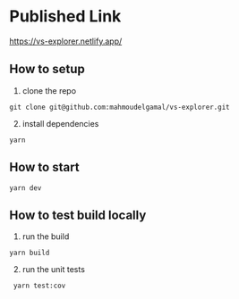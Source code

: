 # Published Link

https://vs-explorer.netlify.app/

## How to setup

1. clone the repo

```shell
git clone git@github.com:mahmoudelgamal/vs-explorer.git
```

2. install dependencies

```shell
yarn
```

## How to start

```shell
yarn dev
```

## How to test build locally

1. run the build

```shell
yarn build
```

2. run the unit tests

```shell
 yarn test:cov
```
